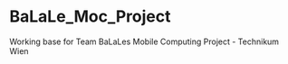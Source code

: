 BaLaLe_Moc_Project
==================

Working base for Team BaLaLes Mobile Computing Project - Technikum Wien
